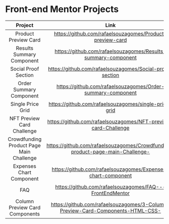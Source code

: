 # Front-end Mentor Projects


| Project  |  Link | 
| :-------:| :------:| 
|  Product Preview Card | https://github.com/rafaelsouzagomes/Product-preview-card |
| Results Summary Component |  https://github.com/rafaelsouzagomes/Results-summary-component| 
| Social Proof Section | https://github.com/rafaelsouzagomes/Social-proof-section| 
| Order Summary Component | https://github.com/rafaelsouzagomes/Order-summary-component| 
| Single Price Grid | https://github.com/rafaelsouzagomes/single-price-grid | 
| NFT Preview Card Challenge | https://github.com/rafaelsouzagomes/NFT-preview-card-Challenge | 
| Crowdfunding Product Page Main Challenge | https://github.com/rafaelsouzagomes/Crowdfunding-product-page-main-Challenge- | 
| Expenses Chart Component | https://github.com/rafaelsouzagomes/Expenses-chart-component | 
| FAQ | https://github.com/rafaelsouzagomes/FAQ---FrontEndMentor| 
| Column Preview Card Components | https://github.com/rafaelsouzagomes/3-Column-Preview-Card-Components-HTML-CSS-| 
